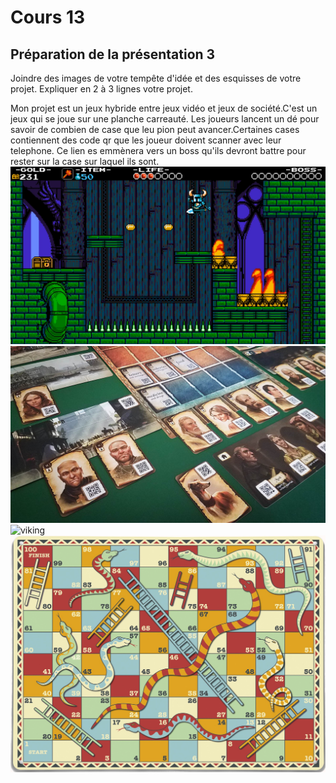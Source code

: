 # Cours 13
## Préparation de la présentation 3 
Joindre des images de votre tempête d'idée et des esquisses de votre projet. Expliquer en 2 à 3 lignes votre projet.

Mon projet est un jeux hybride entre jeux vidéo et jeux de société.C'est un jeux qui se joue sur une planche carreauté. Les joueurs lancent un dé pour savoir de combien de case que leu pion peut avancer.Certaines cases contiennent des code qr que les joueur doivent scanner avec leur telephone. Ce lien es emmènera vers un boss qu'ils devront battre pour rester sur la case sur laquel ils sont.
![style](image/8bitst.jpg)
![hybride](image/Chronicles-of-Crime-1400-review-on-the-case.jpg)
![viking](image/Vikings-Ubisoft-Assassin's-Creed-Valhalla-Eivor-axes-Video-Game-Art-video-game-characters-drakkar-ship-warrior-video-games-1863259.jpg)
![plateform](image/serpent-echelle.png)

